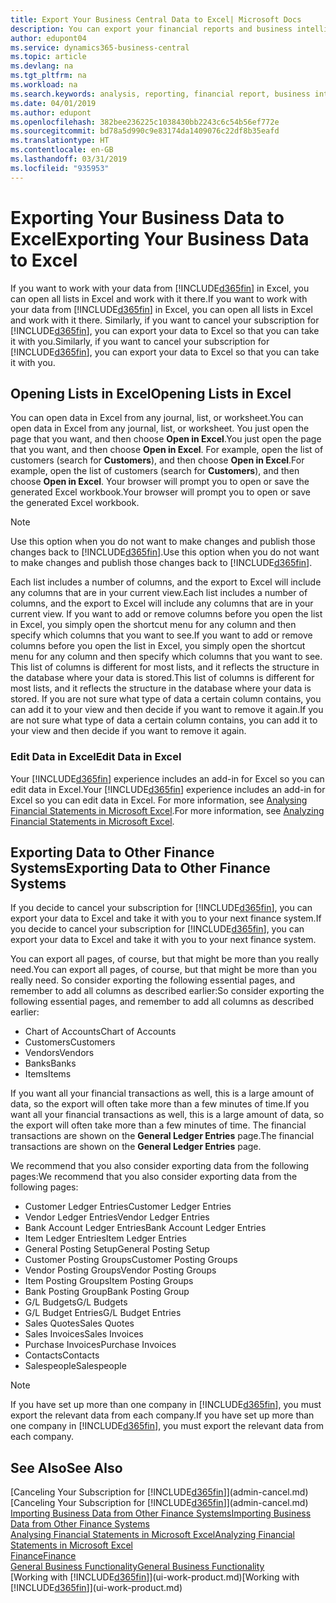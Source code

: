 ```yaml
---
title: Export Your Business Central Data to Excel| Microsoft Docs
description: You can export your financial reports and business intelligence data from Business Central  to Excel, or open your data in Excel.
author: edupont04
ms.service: dynamics365-business-central
ms.topic: article
ms.devlang: na
ms.tgt_pltfrm: na
ms.workload: na
ms.search.keywords: analysis, reporting, financial report, business intelligence, BI, Excel
ms.date: 04/01/2019
ms.author: edupont
ms.openlocfilehash: 382bee236225c1038430bb2243c6c54b56ef772e
ms.sourcegitcommit: bd78a5d990c9e83174da1409076c22df8b35eafd
ms.translationtype: HT
ms.contentlocale: en-GB
ms.lasthandoff: 03/31/2019
ms.locfileid: "935953"
---
```

# <a name="exporting-your-business-data-to-excel"></a><span data-ttu-id="ee1af-103">Exporting Your Business Data to Excel</span><span class="sxs-lookup"><span data-stu-id="ee1af-103">Exporting Your Business Data to Excel</span></span>
<span data-ttu-id="ee1af-104">If you want to work with your data from [!INCLUDE[d365fin](includes/d365fin_md.md)] in Excel, you can open all lists in Excel and work with it there.</span><span class="sxs-lookup"><span data-stu-id="ee1af-104">If you want to work with your data from [!INCLUDE[d365fin](includes/d365fin_md.md)] in Excel, you can open all lists in Excel and work with it there.</span></span> <span data-ttu-id="ee1af-105">Similarly, if you want to cancel your subscription for [!INCLUDE[d365fin](includes/d365fin_md.md)], you can export your data to Excel so that you can take it with you.</span><span class="sxs-lookup"><span data-stu-id="ee1af-105">Similarly, if you want to cancel your subscription for [!INCLUDE[d365fin](includes/d365fin_md.md)], you can export your data to Excel so that you can take it with you.</span></span>

## <a name="opening-lists-in-excel"></a><span data-ttu-id="ee1af-106">Opening Lists in Excel</span><span class="sxs-lookup"><span data-stu-id="ee1af-106">Opening Lists in Excel</span></span>
<span data-ttu-id="ee1af-107">You can open data in Excel from any journal, list, or worksheet.</span><span class="sxs-lookup"><span data-stu-id="ee1af-107">You can open data in Excel from any journal, list, or worksheet.</span></span> <span data-ttu-id="ee1af-108">You just open the page that you want, and then choose **Open in Excel**.</span><span class="sxs-lookup"><span data-stu-id="ee1af-108">You just open the page that you want, and then choose **Open in Excel**.</span></span> <span data-ttu-id="ee1af-109">For example, open the list of customers (search for **Customers**), and then choose **Open in Excel**.</span><span class="sxs-lookup"><span data-stu-id="ee1af-109">For example, open the list of customers (search for **Customers**), and then choose **Open in Excel**.</span></span> <span data-ttu-id="ee1af-110">Your browser will prompt you to open or save the generated Excel workbook.</span><span class="sxs-lookup"><span data-stu-id="ee1af-110">Your browser will prompt you to open or save the generated Excel workbook.</span></span>  

> [!NOTE]
> <span data-ttu-id="ee1af-111">Use this option when you do not want to make changes and publish those changes back to [!INCLUDE[d365fin](includes/d365fin_md.md)].</span><span class="sxs-lookup"><span data-stu-id="ee1af-111">Use this option when you do not want to make changes and publish those changes back to [!INCLUDE[d365fin](includes/d365fin_md.md)].</span></span>  

<span data-ttu-id="ee1af-112">Each list includes a number of columns, and the export to Excel will include any columns that are in your current view.</span><span class="sxs-lookup"><span data-stu-id="ee1af-112">Each list includes a number of columns, and the export to Excel will include any columns that are in your current view.</span></span> <span data-ttu-id="ee1af-113">If you want to add or remove columns before you open the list in Excel, you simply open the shortcut menu for any column and then specify which columns that you want to see.</span><span class="sxs-lookup"><span data-stu-id="ee1af-113">If you want to add or remove columns before you open the list in Excel, you simply open the shortcut menu for any column and then specify which columns that you want to see.</span></span> <span data-ttu-id="ee1af-114">This list of columns is different for most lists, and it reflects the structure in the database where your data is stored.</span><span class="sxs-lookup"><span data-stu-id="ee1af-114">This list of columns is different for most lists, and it reflects the structure in the database where your data is stored.</span></span> <span data-ttu-id="ee1af-115">If you are not sure what type of data a certain column contains, you can add it to your view and then decide if you want to remove it again.</span><span class="sxs-lookup"><span data-stu-id="ee1af-115">If you are not sure what type of data a certain column contains, you can add it to your view and then decide if you want to remove it again.</span></span>  

### <a name="edit-data-in-excel"></a><span data-ttu-id="ee1af-116">Edit Data in Excel</span><span class="sxs-lookup"><span data-stu-id="ee1af-116">Edit Data in Excel</span></span>
<span data-ttu-id="ee1af-117">Your [!INCLUDE[d365fin](includes/d365fin_md.md)] experience includes an add-in for Excel so you can edit data in Excel.</span><span class="sxs-lookup"><span data-stu-id="ee1af-117">Your [!INCLUDE[d365fin](includes/d365fin_md.md)] experience includes an add-in for Excel so you can edit data in Excel.</span></span> <span data-ttu-id="ee1af-118">For more information, see [Analysing Financial Statements in Microsoft Excel](finance-analyze-excel.md).</span><span class="sxs-lookup"><span data-stu-id="ee1af-118">For more information, see [Analyzing Financial Statements in Microsoft Excel](finance-analyze-excel.md).</span></span>  

## <a name="exporting-data-to-other-finance-systems"></a><span data-ttu-id="ee1af-119">Exporting Data to Other Finance Systems</span><span class="sxs-lookup"><span data-stu-id="ee1af-119">Exporting Data to Other Finance Systems</span></span>
<span data-ttu-id="ee1af-120">If you decide to cancel your subscription for [!INCLUDE[d365fin](includes/d365fin_md.md)], you can export your data to Excel and take it with you to your next finance system.</span><span class="sxs-lookup"><span data-stu-id="ee1af-120">If you decide to cancel your subscription for [!INCLUDE[d365fin](includes/d365fin_md.md)], you can export your data to Excel and take it with you to your next finance system.</span></span>  

<span data-ttu-id="ee1af-121">You can export all pages, of course, but that might be more than you really need.</span><span class="sxs-lookup"><span data-stu-id="ee1af-121">You can export all pages, of course, but that might be more than you really need.</span></span> <span data-ttu-id="ee1af-122">So consider exporting the following essential pages, and remember to add all columns as described earlier:</span><span class="sxs-lookup"><span data-stu-id="ee1af-122">So consider exporting the following essential pages, and remember to add all columns as described earlier:</span></span>  

* <span data-ttu-id="ee1af-123">Chart of Accounts</span><span class="sxs-lookup"><span data-stu-id="ee1af-123">Chart of Accounts</span></span>  
* <span data-ttu-id="ee1af-124">Customers</span><span class="sxs-lookup"><span data-stu-id="ee1af-124">Customers</span></span>  
* <span data-ttu-id="ee1af-125">Vendors</span><span class="sxs-lookup"><span data-stu-id="ee1af-125">Vendors</span></span>  
* <span data-ttu-id="ee1af-126">Banks</span><span class="sxs-lookup"><span data-stu-id="ee1af-126">Banks</span></span>  
* <span data-ttu-id="ee1af-127">Items</span><span class="sxs-lookup"><span data-stu-id="ee1af-127">Items</span></span>  

<span data-ttu-id="ee1af-128">If you want all your financial transactions as well, this is a large amount of data, so the export will often take more than a few minutes of time.</span><span class="sxs-lookup"><span data-stu-id="ee1af-128">If you want all your financial transactions as well, this is a large amount of data, so the export will often take more than a few minutes of time.</span></span> <span data-ttu-id="ee1af-129">The financial transactions are shown on the **General Ledger Entries** page.</span><span class="sxs-lookup"><span data-stu-id="ee1af-129">The financial transactions are shown on the **General Ledger Entries** page.</span></span>  

<span data-ttu-id="ee1af-130">We recommend that you also consider exporting data from the following pages:</span><span class="sxs-lookup"><span data-stu-id="ee1af-130">We recommend that you also consider exporting data from the following pages:</span></span>  

* <span data-ttu-id="ee1af-131">Customer Ledger Entries</span><span class="sxs-lookup"><span data-stu-id="ee1af-131">Customer Ledger Entries</span></span>  
* <span data-ttu-id="ee1af-132">Vendor Ledger Entries</span><span class="sxs-lookup"><span data-stu-id="ee1af-132">Vendor Ledger Entries</span></span>  
* <span data-ttu-id="ee1af-133">Bank Account Ledger Entries</span><span class="sxs-lookup"><span data-stu-id="ee1af-133">Bank Account Ledger Entries</span></span>  
* <span data-ttu-id="ee1af-134">Item Ledger Entries</span><span class="sxs-lookup"><span data-stu-id="ee1af-134">Item Ledger Entries</span></span>  
* <span data-ttu-id="ee1af-135">General Posting Setup</span><span class="sxs-lookup"><span data-stu-id="ee1af-135">General Posting Setup</span></span>  
* <span data-ttu-id="ee1af-136">Customer Posting Groups</span><span class="sxs-lookup"><span data-stu-id="ee1af-136">Customer Posting Groups</span></span>  
* <span data-ttu-id="ee1af-137">Vendor Posting Groups</span><span class="sxs-lookup"><span data-stu-id="ee1af-137">Vendor Posting Groups</span></span>  
* <span data-ttu-id="ee1af-138">Item Posting Groups</span><span class="sxs-lookup"><span data-stu-id="ee1af-138">Item Posting Groups</span></span>  
* <span data-ttu-id="ee1af-139">Bank Posting Group</span><span class="sxs-lookup"><span data-stu-id="ee1af-139">Bank Posting Group</span></span>  
* <span data-ttu-id="ee1af-140">G/L Budgets</span><span class="sxs-lookup"><span data-stu-id="ee1af-140">G/L Budgets</span></span>  
* <span data-ttu-id="ee1af-141">G/L Budget Entries</span><span class="sxs-lookup"><span data-stu-id="ee1af-141">G/L Budget Entries</span></span>  
* <span data-ttu-id="ee1af-142">Sales Quotes</span><span class="sxs-lookup"><span data-stu-id="ee1af-142">Sales Quotes</span></span>  
* <span data-ttu-id="ee1af-143">Sales Invoices</span><span class="sxs-lookup"><span data-stu-id="ee1af-143">Sales Invoices</span></span>  
* <span data-ttu-id="ee1af-144">Purchase Invoices</span><span class="sxs-lookup"><span data-stu-id="ee1af-144">Purchase Invoices</span></span>  
* <span data-ttu-id="ee1af-145">Contacts</span><span class="sxs-lookup"><span data-stu-id="ee1af-145">Contacts</span></span>  
* <span data-ttu-id="ee1af-146">Salespeople</span><span class="sxs-lookup"><span data-stu-id="ee1af-146">Salespeople</span></span>  

> [!NOTE]  
>   <span data-ttu-id="ee1af-147">If you have set up more than one company in [!INCLUDE[d365fin](includes/d365fin_md.md)], you must export the relevant data from each company.</span><span class="sxs-lookup"><span data-stu-id="ee1af-147">If you have set up more than one company in [!INCLUDE[d365fin](includes/d365fin_md.md)], you must export the relevant data from each company.</span></span>

## <a name="see-also"></a><span data-ttu-id="ee1af-148">See Also</span><span class="sxs-lookup"><span data-stu-id="ee1af-148">See Also</span></span>
<span data-ttu-id="ee1af-149">[Canceling Your Subscription for [!INCLUDE[d365fin](includes/d365fin_md.md)]](admin-cancel.md)</span><span class="sxs-lookup"><span data-stu-id="ee1af-149">[Canceling Your Subscription for [!INCLUDE[d365fin](includes/d365fin_md.md)]](admin-cancel.md)</span></span>  
[<span data-ttu-id="ee1af-150">Importing Business Data from Other Finance Systems</span><span class="sxs-lookup"><span data-stu-id="ee1af-150">Importing Business Data from Other Finance Systems</span></span>](across-import-data-configuration-packages.md)  
[<span data-ttu-id="ee1af-151">Analysing Financial Statements in Microsoft Excel</span><span class="sxs-lookup"><span data-stu-id="ee1af-151">Analyzing Financial Statements in Microsoft Excel</span></span>](finance-analyze-excel.md)  
[<span data-ttu-id="ee1af-152">Finance</span><span class="sxs-lookup"><span data-stu-id="ee1af-152">Finance</span></span>](finance.md)  
[<span data-ttu-id="ee1af-153">General Business Functionality</span><span class="sxs-lookup"><span data-stu-id="ee1af-153">General Business Functionality</span></span>](ui-across-business-areas.md)  
<span data-ttu-id="ee1af-154">[Working with [!INCLUDE[d365fin](includes/d365fin_md.md)]](ui-work-product.md)</span><span class="sxs-lookup"><span data-stu-id="ee1af-154">[Working with [!INCLUDE[d365fin](includes/d365fin_md.md)]](ui-work-product.md)</span></span>  
